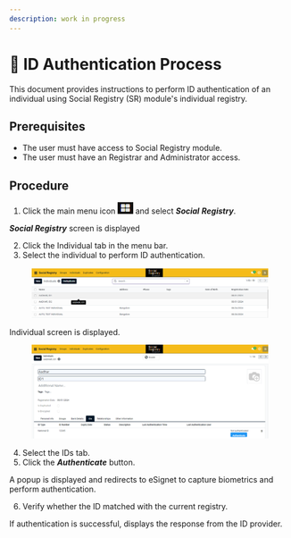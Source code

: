 ```yaml
---
description: work in progress
---
```


# 📔 ID Authentication Process

This document provides instructions to perform ID authentication of an individual using Social Registry (SR) module's individual registry.

## Prerequisites

* The user must have access to Social Registry module.
* The user must have an Registrar and Administrator access.

## Procedure

1. Click the main menu icon ![](../../../../../.gitbook/assets/main-menu.png) and select _**Social**_ _**Registry**_.

_**Social Registry**_ screen is displayed

2. Click the Individual tab in the menu bar.
3. Select the individual to perform ID authentication.

<figure><img src="../../../../../.gitbook/assets/sr-individual.png" alt=""><figcaption></figcaption></figure>

Individual screen is displayed.

<figure><img src="../../../../../.gitbook/assets/sr-individual-id.png" alt=""><figcaption></figcaption></figure>

4. Select the IDs tab.
5. Click the _**Authenticate**_ button.

A popup is displayed and redirects to eSignet to capture biometrics and perform authentication.

6. Verify whether the ID matched with the current registry.

If authentication is successful, displays the response from the ID provider.
